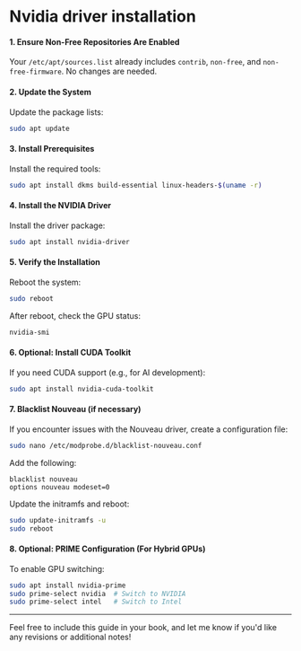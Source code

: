 # Nvidia driver installation

#### 1. **Ensure Non-Free Repositories Are Enabled**

Your `/etc/apt/sources.list` already includes `contrib`, `non-free`, and `non-free-firmware`. No changes are needed.

#### 2. **Update the System**

Update the package lists:

```bash
sudo apt update
```

#### 3. **Install Prerequisites**

Install the required tools:

```bash
sudo apt install dkms build-essential linux-headers-$(uname -r)
```

#### 4. **Install the NVIDIA Driver**

Install the driver package:

```bash
sudo apt install nvidia-driver
```

#### 5. **Verify the Installation**

Reboot the system:

```bash
sudo reboot
```

After reboot, check the GPU status:

```bash
nvidia-smi
```

#### 6. **Optional: Install CUDA Toolkit**

If you need CUDA support (e.g., for AI development):

```bash
sudo apt install nvidia-cuda-toolkit
```

#### 7. **Blacklist Nouveau (if necessary)**

If you encounter issues with the Nouveau driver, create a configuration file:

```bash
sudo nano /etc/modprobe.d/blacklist-nouveau.conf
```

Add the following:

```
blacklist nouveau
options nouveau modeset=0
```

Update the initramfs and reboot:

```bash
sudo update-initramfs -u
sudo reboot
```

#### 8. **Optional: PRIME Configuration (For Hybrid GPUs)**

To enable GPU switching:

```bash
sudo apt install nvidia-prime
sudo prime-select nvidia  # Switch to NVIDIA
sudo prime-select intel   # Switch to Intel
```

---

Feel free to include this guide in your book, and let me know if you'd like any revisions or additional notes!